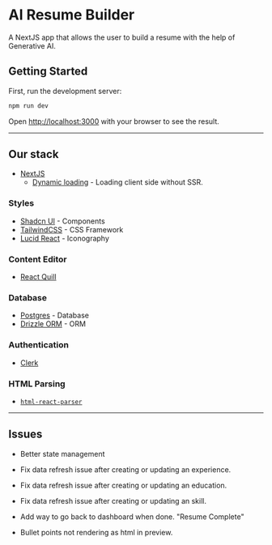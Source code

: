 # AI Resume Builder

A NextJS app that allows the user to build a resume with the help of Generative AI.

## Getting Started

First, run the development server:

```bash
npm run dev
```

Open [http://localhost:3000](http://localhost:3000) with your browser to see the result.

---

## Our stack

- [NextJS](https://nextjs.org/)
  - [Dynamic loading](https://nextjs.org/docs/pages/building-your-application/optimizing/lazy-loading#with-no-ssr) - Loading client side without SSR.

### Styles

- [Shadcn UI](https://ui.shadcn.com/) - Components
- [TailwindCSS](https://tailwindcss.com/) - CSS Framework
- [Lucid React](https://lucide.dev/guide/packages/lucide-react) - Iconography

### Content Editor

- [React Quill](https://github.com/zenoamaro/react-quill)

### Database

- [Postgres](<[https](https://www.postgresql.org/)>) - Database
- [Drizzle ORM](https://orm.drizzle.team/docs/get-started/postgresql-new) - ORM

### Authentication

- [Clerk](https://clerk.com/)

### HTML Parsing

- [`html-react-parser`](https://www.npmjs.com/package/html-react-parser)

---

## Issues

- Better state management

- Fix data refresh issue after creating or updating an experience.
- Fix data refresh issue after creating or updating an education.
- Fix data refresh issue after creating or updating an skill.
- Add way to go back to dashboard when done. "Resume Complete"
- Bullet points not rendering as html in preview.
